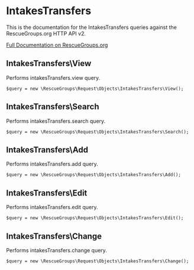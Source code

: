 # IntakesTransfers

This is the documentation for the IntakesTransfers queries against the RescueGroups.org HTTP API v2.

[Full Documentation on RescueGroups.org](https://userguide.rescuegroups.org/display/APIDG/Object+definitions#Objectdefinitions-intakesTransfers)

## IntakesTransfers\View

Performs intakesTransfers.view query.

    $query = new \RescueGroups\Request\Objects\IntakesTransfers\View();


## IntakesTransfers\Search

Performs intakesTransfers.search query.

    $query = new \RescueGroups\Request\Objects\IntakesTransfers\Search();


## IntakesTransfers\Add

Performs intakesTransfers.add query.

    $query = new \RescueGroups\Request\Objects\IntakesTransfers\Add();


## IntakesTransfers\Edit

Performs intakesTransfers.edit query.

    $query = new \RescueGroups\Request\Objects\IntakesTransfers\Edit();


## IntakesTransfers\Change

Performs intakesTransfers.change query.

    $query = new \RescueGroups\Request\Objects\IntakesTransfers\Change();


